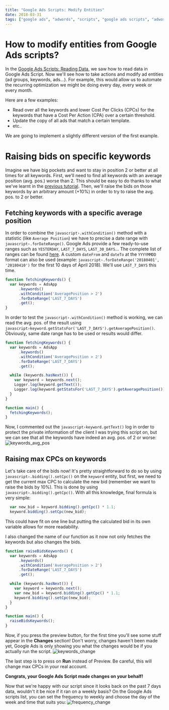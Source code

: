 ```yaml
---
title: "Google Ads Scripts: Modify Entities"
date: 2018-03-31
tags: ["google ads", "adwords", "scripts", "google ads scripts", "adwords scripts", "modify entities", "modify", "entities"]
---
```


# How to modify entities from Google Ads scripts?
In the [Google Ads Scripts: Reading Data](/blog/adwords-scripts-reading-data), we saw how to read data in Google Ads Script.
Now we'll see how to take actions and modify ad entities (ad groups, keywords, ads...).
For example, this would allow us to automate the recurring optimization we might be doing every day, every week or every month.

Here are a few examples:
- Read over all the keywords and lower Cost Per Clicks (CPCs) for the keywords that have a Cost Per Action (CPA) over a certain threshold.
- Update the copy of all ads that match a certain template.
- etc..

We are going to implement a slightly different version of the first example.

# Raising bids on specific keywords
Imagine we have big pockets and want to stay in position 2 or better at all times for all keywords.
First, we'll need to find all keywords with an average position (avg. pos.) worse than 2.
This should be easy to do thanks to what we've learnt in the [previous tutorial](/blog/adwords-scripts-reading-data).
Then, we'll raise the bids on those keywords by an arbitrary amount (+10%) in order to try to raise the avg. pos. to 2 or better.

## Fetching keywords with a specific average position
In order to combine the `javascript›.withCondition()` method with a statistic (like `Average Position`) we have to precise a date range with `javascript›.forDateRange()`.
Google Ads provide a few ready-to-use ranges such as `YESTERDAY`, `LAST_7_DAYS`, `LAST_30_DAYS`...
The complete list of ranges can be found [here](https://developers.google.com/adwords/scripts/docs/reference/adwordsapp/adwordsapp_keywordselector#forDateRange_2).
A custom `dateFrom` and `dateTo` at the `YYYYMMDD` format can also be used (example: `javascript›.forDateRange('20180401', '20180410')` for the first 10 days of April 2018).
We'll use `LAST_7_DAYS` this time.
```javascript
function fetchingKeywords() {
  var keywords = AdsApp
      .keywords()
      .withCondition('AveragePosition > 2')
      .forDateRange('LAST_7_DAYS')
      .get();
}
```

In order to test the `javascript›.withCondition()` method is working, we can read the avg. pos. of the result using `javascript›keyword.getStatsFor('LAST_7_DAYS').getAveragePosition()`.
Obviously, same date range has to be used or results would differ.

```javascript
function fetchingKeywords() {
  var keywords = AdsApp
      .keywords()
      .withCondition('AveragePosition > 2')
      .forDateRange('LAST_7_DAYS')
      .get();

  while (keywords.hasNext()) {
    var keyword = keywords.next();
    Logger.log(keyword.getText());
    Logger.log(keyword.getStatsFor('LAST_7_DAYS').getAveragePosition());
  }
}

function main() {
  fetchingKeywords();
}
```

Now, I commented out the `javascript›keyword.getText()` log in order to protect the private information of the client I was trying this script on, but we can see that all the keywords have indeed an avg. pos. of 2 or worse:
![keywords_avg_pos](/images/keywords_avg_pos.png)

## Raising max CPCs on keywords
Let's take care of the bids now! It's pretty straightforward to do so by using `javascript›.bidding().setCpc()` on the `keyword` entity, but first, we need to get the current max CPC to calculate the new bid (remember we want to raise the bids by 10%). This is done by using `javascript›.bidding().getCpc()`. With all this knowledge, final formula is very simple:
```javascript
  var new_bid = keyword.bidding().getCpc() * 1.1;
  keyword.bidding().setCpc(new_bid);
```

This could have fit on one line but putting the calculated bid in its own variable allows for more readability.

I also changed the name of our function as it now not only fetches the keywords but also changes the bids.

```javascript
function raiseBidsKeywords() {
  var keywords = AdsApp
      .keywords()
      .withCondition('AveragePosition > 2')
      .forDateRange('LAST_7_DAYS')
      .get();

  while (keywords.hasNext()) {
    var keyword = keywords.next();
    var new_bid = keyword.bidding().getCpc() * 1.1;
    keyword.bidding().setCpc(new_bid);
  }
}

function main() {
  raiseBidsKeywords();
}
```

Now, if you press the preview button, for the first time you'll see some stuff appear in the __Changes__ section! Don't worry, changes haven't been made yet, Google Ads is only showing you what the changes would be if you actually run the script.
![keywords_change](/images/keywords_change.png)

The last step is to press on __Run__ instead of Preview. Be careful, this will change max CPCs in your real account.

__Congrats, your Google Ads Script made changes on your behalf!__

 Now that we're happy with our script since it looks back on the past 7 days data, wouldn't it be nice if it ran on a weekly basis? On the Google Ads scripts list, you can set the frequency to weekly and choose the day of the week and time that suits you:
![frequency_change](/images/frequency_change.png)
